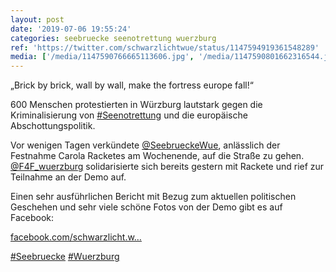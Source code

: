 ```yaml
---
layout: post
date: '2019-07-06 19:55:24'
categories: seebruecke seenotrettung wuerzburg
ref: 'https://twitter.com/schwarzlichtwue/status/1147594919361548289'
media: ['/media/1147590766665113606.jpg', '/media/1147590801662316544.jpg', '/media/1147590814253686784.jpg', '/media/1147590854384803840.jpg']
---
```

„Brick by brick, wall by wall, make the fortress europe fall!“

600 Menschen protestierten in Würzburg lautstark gegen die Kriminalisierung von [#Seenotrettung](/t/seenotrettung) und die europäische Abschottungspolitik.  

Vor wenigen Tagen verkündete [@SeebrueckeWue](https://twitter.com/SeebrueckeWue), anlässlich der Festnahme Carola Racketes am Wochenende, auf die Straße zu gehen. [@F4F_wuerzburg](https://twitter.com/F4F_wuerzburg) solidarisierte sich bereits gestern mit Rackete und rief zur Teilnahme an der Demo auf. 

Einen sehr ausführlichen Bericht mit Bezug zum aktuellen politischen Geschehen und sehr viele schöne Fotos von der Demo gibt es auf Facebook:

[facebook.com/schwarzlicht.w…](https://www.facebook.com/schwarzlicht.wue/posts/603016730106371) 

[#Seebruecke](/t/seebruecke) [#Wuerzburg](/t/wuerzburg) 